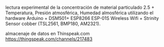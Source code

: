 lectura experimental de la concentración de material particulado 2.5 + Temperatura, Presión atmosférica, Humedad almosférica utilizando el hardware Arduino + DSM501+ ESP8266 ESP-01S Wireless Wifi + Strinity Sensor cobber (TSL2561, BMP180, AM2321). 

almacenaje de datos en Thinspeak.com 
https://thingspeak.com/channels/217483
